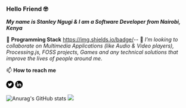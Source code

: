 ### Hello Friend 🤓

***My name is Stanley Ngugi & I am a Software Developer from Nairobi, Kenya***

🧰 **Programming Stack**
https://img.shields.io/badge/<LABEL>-<MESSAGE>-<COLOR>
👯 _I’m looking to collaborate on Multimedia Applications (like Audio & Video players), Processing.js,  FOSS projects, Games and any technical solutions that improve the lives of people around me._

📫 **How to reach me**

[<img src="./001-twitter.svg" width="20px">](https://twitter.com/_pedi_gree_)
[<img src="./002-linkedin.svg" width="20px">](https://www.linkedin.com/in/stanley-ngugi-78a540106)


![Anurag's GitHub stats](https://github-readme-stats.vercel.app/api?username=chege99&show_icons=true&theme=radical)
<img src="https://img.shields.io/badge/social--life-inactive-lightgrey">
